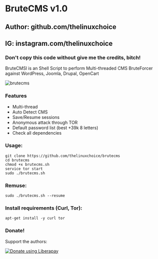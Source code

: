 # BruteCMS v1.0
## Author: github.com/thelinuxchoice
## IG: instagram.com/thelinuxchoice
### Don't copy this code without give me the credits, bitch! 
BruteCMSl is an Shell Script to perform Multi-threaded CMS BruteForcer against WordPress, Joomla, Drupal, OpenCart

![brutecms](https://user-images.githubusercontent.com/34893261/41383531-a28027ba-6f47-11e8-861f-ca599410c75d.png)

### Features

- Multi-thread
- Auto Detect CMS
- Save/Resume sessions
- Anonymous attack through TOR
- Default password list (best +39k 8 letters)
- Check all dependencies

### Usage:
```
git clone https://github.com/thelinuxchoice/brutecms
cd brutecms
chmod +x brutecms.sh
service tor start
sudo ./brutecms.sh
```

### Remuse:
```
sudo ./brutecms.sh --resume
```

### Install requirements (Curl, Tor):

```
apt-get install -y curl tor
```

### Donate!
Support the authors:

<noscript><a href="https://liberapay.com/thelinuxchoice/donate"><img alt="Donate using Liberapay" src="https://liberapay.com/assets/widgets/donate.svg"></a></noscript>
